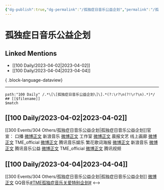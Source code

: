 ```yaml
---
{"dg-publish":true,"dg-permalink":"/孤独症日音乐公益企划","permalink":"/孤独症日音乐公益企划/","created":"2023-04-03T09:58:53.000+08:00","updated":"2023-08-24T19:34:30.654+08:00"}
---
```


# 孤独症日音乐公益企划

## Linked Mentions
- [[100 Daily/2023-04-02\|2023-04-02]]
- [[100 Daily/2023-04-04\|2023-04-04]]

{ .block-language-dataview}

---

```expander
path:"100 Daily" /.*\[\[孤独症日音乐公益企划\]\].*(?:\r?\n(?!\r?\n).*)*/
## [[$filename]]
$match
```
## [[100 Daily/2023-04-02\|2023-04-02]]
[[300 Events/304 Others/孤独症日音乐公益企划\|孤独症日音乐公益企划]]官宣：
口播
[微博正文](http://weibo.com/1266269835/MA66ay0yT) 新浪音乐
[微博正文](http://weibo.com/7478855230/MA6qN6x6r) 工作室
[微博正文](http://weibo.com/5883814680/MA6EYgei7) 晨报文艺
线上画廊
[微博正文](https://weibo.com/6604869546/MA66Z4Rcu) TME_official
[微博正文](https://weibo.com/6355984955/MA66Z4QYf) 腾讯音乐娱乐
繁花歌词海报
[微博正文](http://weibo.com/1266269835/MA6jz9Ewm) 新浪音乐
[微博正文](https://weibo.com/7754403099/MA6gjAO73) 腾讯音乐公益
[微博正文](http://weibo.com/6604869546/MA6gjAOh4) TME_official
[微博正文](https://weibo.com/2591595652/MA6uMuoBx) 腾讯视频
## [[100 Daily/2023-04-04\|2023-04-04]]
[[300 Events/304 Others/孤独症日音乐公益企划\|孤独症日音乐公益企划]]
[微博正文](http://weibo.com/2169129705/MAplwaG0h) QQ音乐[#TME孤独症音乐关爱特别企划#](https://s.weibo.com/weibo?q=%23TME%E5%AD%A4%E7%8B%AC%E7%97%87%E9%9F%B3%E4%B9%90%E5%85%B3%E7%88%B1%E7%89%B9%E5%88%AB%E4%BC%81%E5%88%92%23)
<-->